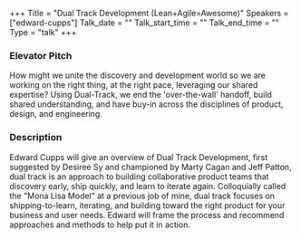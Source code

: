 +++
Title = "Dual Track Development (Lean+Agile=Awesome)"
Speakers = ["edward-cupps"]
Talk_date = ""
Talk_start_time = ""
Talk_end_time = ""
Type = "talk"
+++

### Elevator Pitch

How might we unite the discovery and development world so we are working on the right thing, at the right pace, leveraging our shared expertise? Using Dual-Track, we end the 'over-the-wall' handoff, build shared understanding, and have buy-in across the disciplines of product, design, and engineering. 

### Description

Edward Cupps will give an overview of Dual Track Development, first suggested by Desiree Sy and championed by Marty Cagan and Jeff Patton, dual track is an approach to building collaborative product teams that discovery early, ship quickly, and learn to iterate again. Colloquially called the "Mona Lisa Model" at a previous job of mine, dual track focuses on shipping-to-learn, iterating, and building toward the right product for your business and user needs. Edward will frame the process and recommend approaches and methods to help put it in action.